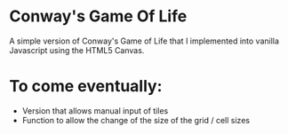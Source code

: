 # Conway's Game Of Life
 A simple version of Conway's Game of Life that I implemented into vanilla Javascript using the HTML5 Canvas.

# To come eventually:
- Version that allows manual input of tiles
- Function to allow the change of the size of the grid / cell sizes

